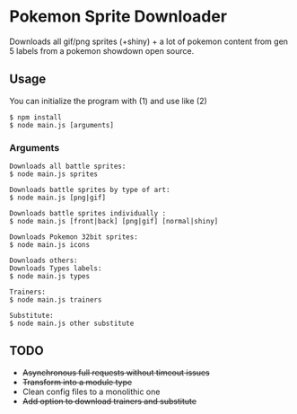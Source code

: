 # Pokemon Sprite Downloader

Downloads all gif/png sprites (+shiny) + a lot of pokemon content from gen 5 labels from a pokemon showdown open source.

## Usage
You can initialize the program with (1) and use like (2)
```
$ npm install
$ node main.js [arguments]
```
### Arguments
```
Downloads all battle sprites:
$ node main.js sprites 

Downloads battle sprites by type of art:
$ node main.js [png|gif]  

Downloads battle sprites individually :
$ node main.js [front|back] [png|gif] [normal|shiny]  

Downloads Pokemon 32bit sprites:
$ node main.js icons

Downloads others:
Downloads Types labels:
$ node main.js types

Trainers:
$ node main.js trainers

Substitute:
$ node main.js other substitute
```

## TODO

- ~~Asynchronous full requests without timeout issues~~
- ~~Transform into a module type~~
- Clean config files to a monolithic one
- ~~Add option to download trainers and substitute~~

